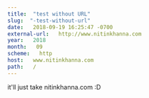 ```yaml
---
title:  "test without URL" 
slug:  "-test-without-url" 
date:   2018-09-19 16:25:47 -0700 
external-url:   http://www.nitinkhanna.com 
year:   2018 
month:   09 
scheme:   http
host:   www.nitinkhanna.com 
path:   / 
---
```


it'll just take nitinkhanna.com :D